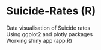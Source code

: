 # Suicide-Rates (R)
Data visualisation of Suicide rates\
Using ggplot2 and plotly packages\
Working shiny app (app.R)
